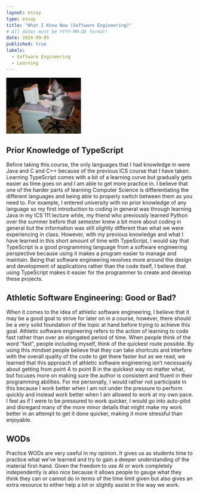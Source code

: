 ```yaml
---
layout: essay
type: essay
title: "What I Know Now (Software Engineering)"
# All dates must be YYYY-MM-DD format!
date: 2024-09-05
published: true
labels:
  - Software Engineering
  - Learning
---
```

<img width="200px" class="rounded float-start pe-4" src="../img/catoncomputer.jpg">

## Prior Knowledge of TypeScript
Before taking this course, the only languages that I had knowledge in were Java and C and C++ because of the previous ICS course that I have taken. Learning TypeScript comes with a bit of a learning curve but gradually gets easier as time goes on and I am able to get more practice in. I believe that one of the harder parts of learning Computer Science is differentiating the different languages and being able to properly switch between them as you need to. For example, I entered university with no prior knowledge of any language so my first introduction to coding in general was through learning Java in my ICS 111 lecture while, my friend who previously learned Python over the summer before that semester knew a bit more about coding in general but the information was still slightly different than what we were experiencing in class. However, with my previous knowledge and what I have learned in this short amount of time with TypeScript, I would say that TypeScript is a good programming language from a software engineering perspective because using it makes a program easier to manage and maintain. Being that software engineering revolves more around the design and development of applications rather than the code itself, I believe that using TypeScript makes it easier for the programmer to create and develop these projects.

## Athletic Software Engineering: Good or Bad?
When it comes to the idea of athletic software engineering, I believe that it may be a good goal to strive for later on in a course, however, there should be a very solid foundation of the topic at hand before trying to achieve this goal. Athletic software engineering refers to the action of learning to code fast rather than over an elongated period of time. When people think of the word “fast”, people including myself, think of the quickest route possible. By using this mindset people believe that they can take shortcuts and interfere with the overall quality of the code to get there faster but as we read, we learned that this approach of athletic software engineering isn’t necessarily about getting from point A to point B in the quickest way no matter what, but focuses more on making sure the author is consistent and fluent in their programming abilities. For me personally, I would rather not participate in this because I work better when I am not under the pressure to perform quickly and instead work better when I am allowed to work at my own pace. I feel as if I were to be pressured to work quicker, I would go into auto-pilot and disregard many of the more minor details that might make my work better in an attempt to get it done quicker, making it more stressful than enjoyable. 

## WODs
Practice WODs are very useful in my opinion. It gives us as students time to practice what we’ve learned and try to gain a deeper understanding of the material first-hand. Given the freedom to use AI or work completely independently is also nice because it allows people to gauge what they think they can or cannot do in terms of the time limit given but also gives an extra resource to either help a lot or slightly assist in the way we work.
